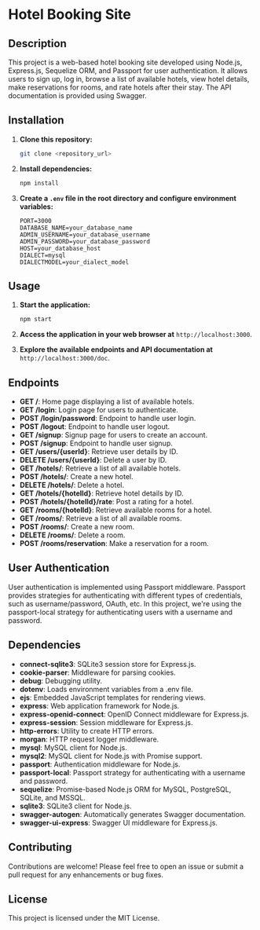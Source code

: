 ﻿# Hotel Booking Site

## Description

This project is a web-based hotel booking site developed using Node.js, Express.js, Sequelize ORM, and Passport for user authentication. It allows users to sign up, log in, browse a list of available hotels, view hotel details, make reservations for rooms, and rate hotels after their stay. The API documentation is provided using Swagger.

## Installation

1. **Clone this repository:**
   ```bash
   git clone <repository_url>
   ```

2. **Install dependencies:**
   ```bash
   npm install
   ```

3. **Create a `.env` file in the root directory and configure environment variables:**
   ```dotenv
   PORT=3000
   DATABASE_NAME=your_database_name
   ADMIN_USERNAME=your_database_username
   ADMIN_PASSWORD=your_database_password
   HOST=your_database_host
   DIALECT=mysql
   DIALECTMODEL=your_dialect_model
   ```

## Usage

1. **Start the application:**
   ```bash
   npm start
   ```

2. **Access the application in your web browser at** `http://localhost:3000`.

3. **Explore the available endpoints and API documentation at** `http://localhost:3000/doc`.

## Endpoints

- **GET /**: Home page displaying a list of available hotels.
- **GET /login**: Login page for users to authenticate.
- **POST /login/password**: Endpoint to handle user login.
- **POST /logout**: Endpoint to handle user logout.
- **GET /signup**: Signup page for users to create an account.
- **POST /signup**: Endpoint to handle user signup.
- **GET /users/{userId}**: Retrieve user details by ID.
- **DELETE /users/{userId}**: Delete a user by ID.
- **GET /hotels/**: Retrieve a list of all available hotels.
- **POST /hotels/**: Create a new hotel.
- **DELETE /hotels/**: Delete a hotel.
- **GET /hotels/{hotelId}**: Retrieve hotel details by ID.
- **POST /hotels/{hotelId}/rate**: Post a rating for a hotel.
- **GET /rooms/{hotelId}**: Retrieve available rooms for a hotel.
- **GET /rooms/**: Retrieve a list of all available rooms.
- **POST /rooms/**: Create a new room.
- **DELETE /rooms/**: Delete a room.
- **POST /rooms/reservation**: Make a reservation for a room.

## User Authentication

User authentication is implemented using Passport middleware. Passport provides strategies for authenticating with different types of credentials, such as username/password, OAuth, etc. In this project, we're using the passport-local strategy for authenticating users with a username and password.

## Dependencies

- **connect-sqlite3**: SQLite3 session store for Express.js.
- **cookie-parser**: Middleware for parsing cookies.
- **debug**: Debugging utility.
- **dotenv**: Loads environment variables from a .env file.
- **ejs**: Embedded JavaScript templates for rendering views.
- **express**: Web application framework for Node.js.
- **express-openid-connect**: OpenID Connect middleware for Express.js.
- **express-session**: Session middleware for Express.js.
- **http-errors**: Utility to create HTTP errors.
- **morgan**: HTTP request logger middleware.
- **mysql**: MySQL client for Node.js.
- **mysql2**: MySQL client for Node.js with Promise support.
- **passport**: Authentication middleware for Node.js.
- **passport-local**: Passport strategy for authenticating with a username and password.
- **sequelize**: Promise-based Node.js ORM for MySQL, PostgreSQL, SQLite, and MSSQL.
- **sqlite3**: SQLite3 client for Node.js.
- **swagger-autogen**: Automatically generates Swagger documentation.
- **swagger-ui-express**: Swagger UI middleware for Express.js.

## Contributing

Contributions are welcome! Please feel free to open an issue or submit a pull request for any enhancements or bug fixes.

## License

This project is licensed under the MIT License.



